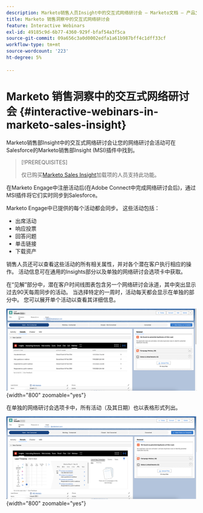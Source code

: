 ```yaml
---
description: Marketo销售人员Insight中的交互式网络研讨会 — Marketo文档 — 产品文档
title: Marketo 销售洞察中的交互式网络研讨会
feature: Interactive Webinars
exl-id: 49185c9d-6b77-4360-929f-bfaf54a3f5ca
source-git-commit: 09a656c3a0d0002edfa1a61b987bff4c1dff33cf
workflow-type: tm+mt
source-wordcount: '223'
ht-degree: 5%

---
```


# Marketo 销售洞察中的交互式网络研讨会 {#interactive-webinars-in-marketo-sales-insight}

Marketo销售部Insight中的交互式网络研讨会让您的网络研讨会活动可在Salesforce的Marketo销售部Insight (MSI)插件中找到。

>[!PREREQUISITES]
>
>仅已购买[Marketo Sales Insight](https://business.adobe.com/products/marketo/sales-intelligence-engagement.html)加载项的人员支持此功能。

在Marketo Engage中注册活动后(在Adobe Connect中完成网络研讨会后)，通过MSI插件将它们实时同步到Salesforce。

Marketo Engage中已提供的每个活动都会同步。 这些活动包括：

* 出席活动
* 响应投票
* 回答问题
* 单击链接
* 下载资产

销售人员还可以查看这些活动的所有相关属性，并对各个潜在客户执行相应的操作。 活动信息可在通用的Insights部分以及单独的网络研讨会选项卡中获取。

在“见解”部分中，潜在客户时间线图表包含另一个网络研讨会泳道，其中突出显示过去90天每周同步的活动。 当选择特定的一周时，活动每天都会显示在单独的部分中。 您可以展开单个活动以查看其详细信息。

![](assets/interactive-webinars-in-marketo-sales-insight-1.png){width="800" zoomable="yes"}

在单独的网络研讨会选项卡中，所有活动（及其日期）也以表格形式列出。

![](assets/interactive-webinars-in-marketo-sales-insight-2.png){width="800" zoomable="yes"}
